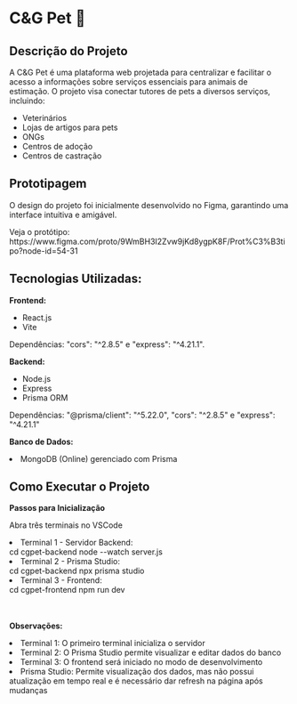 <h1>C&G Pet 🐾</h1>

<h2>Descrição do Projeto</h2>
<p>A C&G Pet é uma plataforma web projetada para centralizar e facilitar o acesso a informações sobre serviços essenciais para animais de estimação. O projeto visa conectar tutores de pets a diversos serviços, incluindo:</p>

<ul>
  <li>Veterinários</li>
  <li>Lojas de artigos para pets</li>
  <li>ONGs</li>
  <li>Centros de adoção</li>
  <li>Centros de castração</li>
</ul>

<h2>Prototipagem</h2>
<p>O design do projeto foi inicialmente desenvolvido no Figma, garantindo uma interface intuitiva e amigável.</p>
<p>Veja o protótipo: https://www.figma.com/proto/9WmBH3I2Zvw9jKd8ygpK8F/Prot%C3%B3tipo?node-id=54-31</p>

<h2>Tecnologias Utilizadas:</h2>

<p><strong>Frontend:</strong></p>
<ul>
  <li>React.js</li>
  <li>Vite</li>
</ul>

Dependências: "cors": "^2.8.5" e "express": "^4.21.1".

<p><strong>Backend:</strong></p>
<ul>
  <li>Node.js</li>
  <li>Express</li>
  <li>Prisma ORM</li>
</ul>

Dependências: "@prisma/client": "^5.22.0", "cors": "^2.8.5" e "express": "^4.21.1"

<p><strong>Banco de Dados:</strong></p>
<li>MongoDB (Online) gerenciado com Prisma</li>

<h2>Como Executar o Projeto</h2>
<strong>Passos para Inicialização</strong>

Abra três terminais no VSCode

<li>Terminal 1 - Servidor Backend:</li>
cd cgpet-backend
node --watch server.js

<li>Terminal 2 - Prisma Studio:</li>
cd cgpet-backend
npx prisma studio

<li>Terminal 3 - Frontend:</li>
cd cgpet-frontend
npm run dev

<br><br> 
<strong>Observações:</strong>

<li>Terminal 1: O primeiro terminal inicializa o servidor</li>
<li>Terminal 2: O Prisma Studio permite visualizar e editar dados do banco</li>
<li>Terminal 3: O frontend será iniciado no modo de desenvolvimento</li>

<li>Prisma Studio: Permite visualização dos dados, mas não possui atualização em tempo real e é necessário dar refresh na página após mudanças</li>

